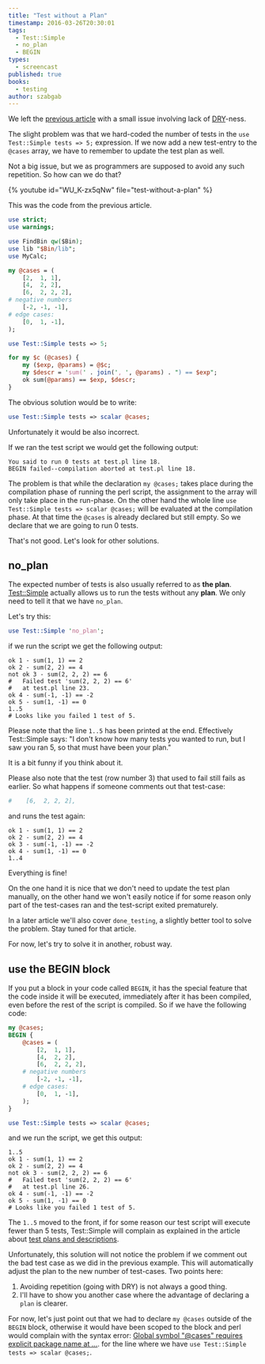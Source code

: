 ```yaml
---
title: "Test without a Plan"
timestamp: 2016-03-26T20:30:01
tags:
  - Test::Simple
  - no_plan
  - BEGIN
types:
  - screencast
published: true
books:
  - testing
author: szabgab
---
```



We left the [previous article](/refactoring-large-test-suite-separating-data-from-code)
with a small issue involving lack of [DRY](http://en.wikipedia.org/wiki/Don't_repeat_yourself)-ness.

The slight problem was that we hard-coded the number of tests in the `use Test::Simple tests => 5;` expression.
If we now add a new test-entry to the `@cases` array, we have to remember to update the test plan as well.

Not a big issue, but we as programmers are supposed to avoid any such repetition. So how can we do that?


{% youtube id="WU_K-zx5qNw" file="test-without-a-plan" %}

This was the code from the previous article.

```perl
use strict;
use warnings;

use FindBin qw($Bin);
use lib "$Bin/lib";
use MyCalc;

my @cases = (
    [2,  1, 1],
    [4,  2, 2],
    [6,  2, 2, 2],
# negative numbers
    [-2, -1, -1],
# edge cases:
    [0,  1, -1],
);

use Test::Simple tests => 5;

for my $c (@cases) {
    my ($exp, @params) = @$c;
    my $descr = 'sum(' . join(', ', @params) . ") == $exp";
    ok sum(@params) == $exp, $descr;
}
```

The obvious solution would be to write:

```perl
use Test::Simple tests => scalar @cases;
```

Unfortunately it would be also incorrect.

If we ran the test script we would get the following output:

```
You said to run 0 tests at test.pl line 18.
BEGIN failed--compilation aborted at test.pl line 18.
```

The problem is that while the declaration `my @cases;` takes place
during the compilation phase of running the perl script, the assignment
to the array will only take place in the run-phase. On the other hand
the whole line `use Test::Simple tests => scalar @cases;` will be
evaluated at the compilation phase. At that time the `@cases` is
already declared but still empty. So we declare that we are going to run 0 tests.

That's not good. Let's look for other solutions.

## no_plan

The expected number of tests is also usually referred to as **the plan**.
[Test::Simple](http://metacpan.org/pod/Test::Simple) actually allows us to run
the tests without any **plan**. We only need to tell it that we have `no_plan`.

Let's try this:

```perl
use Test::Simple 'no_plan';
```

if we run the script we get the following output:

```
ok 1 - sum(1, 1) == 2
ok 2 - sum(2, 2) == 4
not ok 3 - sum(2, 2, 2) == 6
#   Failed test 'sum(2, 2, 2) == 6'
#   at test.pl line 23.
ok 4 - sum(-1, -1) == -2
ok 5 - sum(1, -1) == 0
1..5
# Looks like you failed 1 test of 5.
```

Please note that the line `1..5` has been printed at the end. Effectively Test::Simple says:
"I don't know how many tests you wanted to run, but I saw you ran 5, so that must have been your plan."

It is a bit funny if you think about it.

Please also note that the test (row number 3) that used to fail still fails as earlier. So what happens if someone
comments out that test-case:

```perl
#    [6,  2, 2, 2],
```

and runs the test again:

```
ok 1 - sum(1, 1) == 2
ok 2 - sum(2, 2) == 4
ok 3 - sum(-1, -1) == -2
ok 4 - sum(1, -1) == 0
1..4
```

Everything is fine!

On the one hand it is nice that we don't need to update the test plan manually, on the other hand we won't easily notice
if for some reason only part of the test-cases ran and the test-script exited prematurely.

In a later article we'll also cover `done_testing`, a slightly better tool to solve the problem. Stay tuned for that article.

For now, let's try to solve it in another, robust way.

## use the BEGIN block

If you put a block in your code called `BEGIN`, it has the special feature that the code inside it will be executed, 
immediately after it has been compiled, even before the rest of the script is compiled. So if we have the following code:

```perl
my @cases;
BEGIN {
    @cases = (
        [2,  1, 1],
        [4,  2, 2],
        [6,  2, 2, 2],
    # negative numbers
        [-2, -1, -1],
    # edge cases:
        [0,  1, -1],
    );
}

use Test::Simple tests => scalar @cases;
```

and we run the script, we get this output:

```
1..5
ok 1 - sum(1, 1) == 2
ok 2 - sum(2, 2) == 4
not ok 3 - sum(2, 2, 2) == 6
#   Failed test 'sum(2, 2, 2) == 6'
#   at test.pl line 26.
ok 4 - sum(-1, -1) == -2
ok 5 - sum(1, -1) == 0
# Looks like you failed 1 test of 5.
```

The `1..5` moved to the front, if for some reason our test script will execute fewer than 5 tests, Test::Simple will complain
as explained in the article about [test plans and descriptions](/test-plan-and-test-descriptions).

Unfortunately, this solution will not notice the problem if we comment out the bad test case as we did in the previous example.
This will automatically adjust the plan to the new number of test-cases. Two points here:

1. Avoiding repetition (going with DRY) is not always a good thing.
1. I'll have to show you another case where the advantage of declaring a `plan` is clearer.

For now, let's just point out that we had to declare `my @cases` outside of the `BEGIN` block, otherwise it would have been scoped to
the block and perl would complain with the syntax error: [Global symbol "@cases" requires explicit package name at ...](/global-symbol-requires-explicit-package-name).
for the line where we have `use Test::Simple tests => scalar @cases;`.


